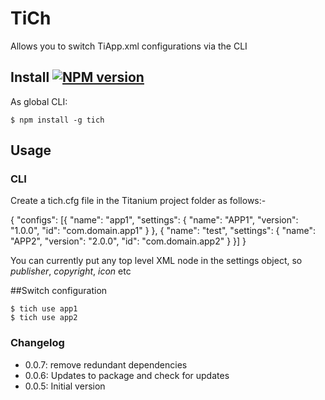 # TiCh

Allows you to switch TiApp.xml configurations via the CLI


## Install [![NPM version](https://badge.fury.io/js/tich.svg)](http://badge.fury.io/js/tich)

As global CLI:

    $ npm install -g tich

## Usage

### CLI

Create a tich.cfg file in the Titanium project folder as follows:-

{
    "configs": [{
        "name": "app1",
        "settings": {
            "name": "APP1",
            "version": "1.0.0",
            "id": "com.domain.app1"
        }
    }, {
        "name": "test",
        "settings": {
            "name": "APP2",
            "version": "2.0.0",
            "id": "com.domain.app2"
        }
    }]
}

You can currently put any top level XML node in the settings object, so *publisher*, *copyright*, *icon* etc
    
##Switch configuration

    $ tich use app1
    $ tich use app2
    

### Changelog

* 0.0.7: remove redundant dependencies
* 0.0.6: Updates to package and check for updates
* 0.0.5: Initial version